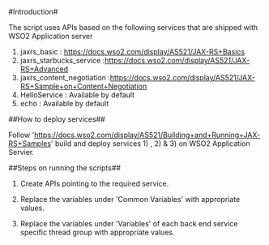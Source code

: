 #Introduction#

The script uses APIs based on the following services that are shipped with WSO2 Application server

1) jaxrs_basic : https://docs.wso2.com/display/AS521/JAX-RS+Basics
2) jaxrs_starbucks_service :https://docs.wso2.com/display/AS521/JAX-RS+Advanced
3) jaxrs_content_negotiation :https://docs.wso2.com/display/AS521/JAX-RS+Sample+on+Content+Negotiation
4) HelloService : Available by default
5) echo : Available by default

##How to deploy services##

Follow 'https://docs.wso2.com/display/AS521/Building+and+Running+JAX-RS+Samples' build and deploy services 1) , 2) & 3) on WSO2 Application Servier.

##Steps on running the scripts##

1. Create APIs pointing to the required service.

2. Replace the variables under 'Common Variables' with appropriate values.

3. Replace the variables under 'Variables' of each back end service specific thread group with appropriate values.

